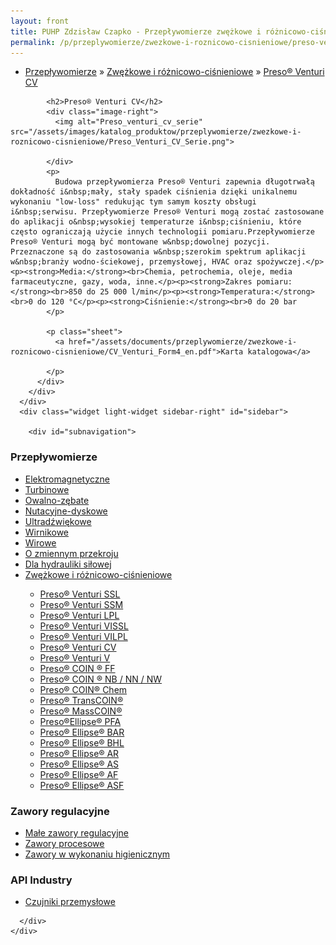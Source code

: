 ```yaml
---
layout: front
title: PUHP Zdzisław Czapko - Przepływomierze zwężkowe i różnicowo-ciśnieniowe
permalink: /p/przeplywomierze/zwezkowe-i-roznicowo-cisnieniowe/preso-venturi-cv/
---
```


<div id="content">
  <div class="wrapper-with-color-background">
    <div class="content-area-blog blog-background-sidebar-right">
      <div class="mainarea-left" id="mainarea">
        <div class="blogpost-blog3">
          <div class="post-content">
            <ul class="meta">
<li>
<a href="/p/przeplywomierze">Przepływomierze</a>
»
<a href="/p/przeplywomierze/zwezkowe-i-roznicowo-cisnieniowe">Zwężkowe i różnicowo-ciśnieniowe</a>
»
<a href="/p/przeplywomierze/zwezkowe-i-roznicowo-cisnieniowe/preso-venturi-cv">Preso® Venturi CV</a>
</li>
</ul>

            <h2>Preso® Venturi CV</h2>
            <div class="image-right">
              <img alt="Preso_venturi_cv_serie" src="/assets/images/katalog_produktow/przeplywomierze/zwezkowe-i-roznicowo-cisnieniowe/Preso_Venturi_CV_Serie.png">

            </div>
            <p>
              Budowa przepływomierza Preso® Venturi zapewnia długotrwałą dokładność i&nbsp;mały, stały spadek ciśnienia dzięki unikalnemu wykonaniu "low-loss" redukując tym samym koszty obsługi i&nbsp;serwisu. Przepływomierze Preso® Venturi mogą zostać zastosowane do aplikacji o&nbsp;wysokiej temperaturze i&nbsp;ciśnieniu, które często ograniczają użycie innych technologii pomiaru.Przepływomierze Preso® Venturi mogą być montowane w&nbsp;dowolnej pozycji. Przeznaczone są do zastosowania w&nbsp;szerokim spektrum aplikacji w&nbsp;branży wodno-ściekowej, przemysłowej, HVAC oraz spożywczej.</p><p><strong>Media:</strong><br>Chemia, petrochemia, oleje, media farmaceutyczne, gazy, woda, inne.</p><p><strong>Zakres pomiaru:</strong><br>850 do 25 000 l/min</p><p><strong>Temperatura:</strong><br>0 do 120 °C</p><p><strong>Ciśnienie:</strong><br>0 do 20 bar
            </p>
            
            <p class="sheet">
              <a href="/assets/documents/przeplywomierze/zwezkowe-i-roznicowo-cisnieniowe/CV_Venturi_Form4_en.pdf">Karta katalogowa</a>

            </p>
          </div>
        </div>
      </div>
      <div class="widget light-widget sidebar-right" id="sidebar">
        
        <div id="subnavigation">
<h3>Przepływomierze</h3>
<ul class="subcategories">
<li class="category"><a href="/p/przeplywomierze/elektromagnetyczne">Elektromagnetyczne</a></li>
<li class="category"><a href="/p/przeplywomierze/turbinowe">Turbinowe</a></li>
<li class="category"><a href="/p/przeplywomierze/owalno-zebate">Owalno-zębate</a></li>
<li class="category"><a href="/p/przeplywomierze/nutacyjne-dyskowe">Nutacyjne-dyskowe</a></li>
<li class="category"><a href="/p/przeplywomierze/ultradzwiekowe">Ultradźwiękowe</a></li>
<li class="category"><a href="/p/przeplywomierze/wirnikowe">Wirnikowe</a></li>
<li class="category"><a href="/p/przeplywomierze/wirowe">Wirowe</a></li>
<li class="category"><a href="/p/przeplywomierze/o-zmiennym-przekroju">O zmiennym przekroju</a></li>
<li class="category"><a href="/p/przeplywomierze/dla-hydrauliki-silowej">Dla hydrauliki siłowej</a></li>
<li class="category"><a href="/p/przeplywomierze/zwezkowe-i-roznicowo-cisnieniowe">Zwężkowe i różnicowo-ciśnieniowe</a></li>
<div class="light-widget">
<ul class="products">
<li class="product"><a href="/p/przeplywomierze/zwezkowe-i-roznicowo-cisnieniowe/preso-venturi-ssl">Preso® Venturi SSL</a></li>
<li class="product"><a href="/p/przeplywomierze/zwezkowe-i-roznicowo-cisnieniowe/preso-venturi-ssm">Preso® Venturi SSM</a></li>
<li class="product"><a href="/p/przeplywomierze/zwezkowe-i-roznicowo-cisnieniowe/preso-venturi-lpl">Preso® Venturi LPL</a></li>
<li class="product"><a href="/p/przeplywomierze/zwezkowe-i-roznicowo-cisnieniowe/preso-venturi-vissl">Preso® Venturi VISSL</a></li>
<li class="product"><a href="/p/przeplywomierze/zwezkowe-i-roznicowo-cisnieniowe/preso-venturi-vilpl">Preso® Venturi VILPL</a></li>
<li class="product"><a href="/p/przeplywomierze/zwezkowe-i-roznicowo-cisnieniowe/preso-venturi-cv">Preso® Venturi CV</a></li>
<li class="product"><a href="/p/przeplywomierze/zwezkowe-i-roznicowo-cisnieniowe/preso-venturi-v">Preso® Venturi V</a></li>
<li class="product"><a href="/p/przeplywomierze/zwezkowe-i-roznicowo-cisnieniowe/preso-coin-ff">Preso® COIN ® FF</a></li>
<li class="product"><a href="/p/przeplywomierze/zwezkowe-i-roznicowo-cisnieniowe/preso-coin-nb-nn-nw">Preso® COIN ® NB / NN / NW</a></li>
<li class="product"><a href="/p/przeplywomierze/zwezkowe-i-roznicowo-cisnieniowe/preso-coin-chem">Preso® COIN® Chem</a></li>
<li class="product"><a href="/p/przeplywomierze/zwezkowe-i-roznicowo-cisnieniowe/preso-transcoin">Preso® TransCOIN®</a></li>
<li class="product"><a href="/p/przeplywomierze/zwezkowe-i-roznicowo-cisnieniowe/preso-masscoin">Preso® MassCOIN®</a></li>
<li class="product"><a href="/p/przeplywomierze/zwezkowe-i-roznicowo-cisnieniowe/preso-ellipse-pfa">Preso®Ellipse® PFA</a></li>
<li class="product"><a href="/p/przeplywomierze/zwezkowe-i-roznicowo-cisnieniowe/preso-ellipse-bar">Preso® Ellipse® BAR</a></li>
<li class="product"><a href="/p/przeplywomierze/zwezkowe-i-roznicowo-cisnieniowe/preso-ellipse-bhl">Preso® Ellipse® BHL</a></li>
<li class="product"><a href="/p/przeplywomierze/zwezkowe-i-roznicowo-cisnieniowe/preso-ellipse-ar">Preso® Ellipse® AR</a></li>
<li class="product"><a href="/p/przeplywomierze/zwezkowe-i-roznicowo-cisnieniowe/preso-ellipse-as">Preso® Ellipse® AS</a></li>
<li class="product"><a href="/p/przeplywomierze/zwezkowe-i-roznicowo-cisnieniowe/preso-ellipse-af">Preso® Ellipse® AF</a></li>
<li class="product"><a href="/p/przeplywomierze/zwezkowe-i-roznicowo-cisnieniowe/preso-ellipse-asf">Preso® Ellipse® ASF</a></li>
</ul>
</div>
</ul>
<h3>Zawory regulacyjne</h3>
<ul class="subcategories">
<li class="category"><a href="/p/zawory-regulacyjne/male-zawory-regulacyjne">Małe zawory regulacyjne</a></li>
<li class="category"><a href="/p/zawory-regulacyjne/zawory-procesowe">Zawory procesowe</a></li>
<li class="category"><a href="/p/zawory-regulacyjne/zawory-w-wykonaniu-higienicznym">Zawory w wykonaniu higienicznym</a></li>
</ul>
<h3>API Industry</h3>
<ul class="subcategories">
<li class="category"><a href="/p/api-industry/czujniki-przemyslowe">Czujniki przemysłowe</a></li>
</ul>
</div>

      </div>
    </div>
  </div>
</div>